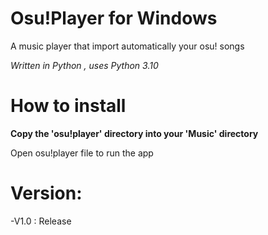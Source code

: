 # Osu!Player for Windows

A music player that import automatically your osu! songs

*Written in Python , uses Python 3.10*

# How to install

**Copy the 'osu!player' directory into your 'Music' directory**

Open osu!player file to run the app

# Version:

-V1.0 : Release
